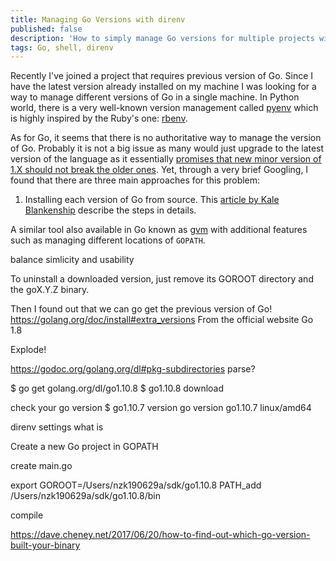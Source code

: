 ```yaml
---
title: Managing Go Versions with direnv
published: false
description: 'How to simply manage Go versions for multiple projects with direnv'
tags: Go, shell, direnv
---
```


Recently I've joined a project that requires previous version of Go.
Since I have the latest version already installed on my machine
I was looking for a way to manage different versions of Go in a single machine.
In Python world, there is a very well-known version management called
[pyenv](https://github.com/pyenv/pyenv) which is highly inspired
by the Ruby's one: [rbenv](https://github.com/rbenv/rbenv).

As for Go, it seems that there is no authoritative way to manage the version of Go.
Probably it is not a big issue as many would just upgrade to the latest version of the language
as it essentially [promises that new minor version of 1.X should not break the older ones](https://golang.org/doc/go1compat).
Yet, through a very brief Googling, I found that there are three main approaches
for this problem:

1. Installing each version of Go from source. This [article by Kale Blankenship](https://medium.com/@vCabbage/go-installing-multiple-go-versions-from-source-db5573067c)
   describe the steps in details.

A similar tool also available in Go known as [gvm](https://github.com/moovweb/gvm)
with additional features such as managing different locations of `GOPATH`.


balance simlicity and usability


To uninstall a downloaded version, just remove its GOROOT directory and the goX.Y.Z binary.


Then I found out that we can go get the previous version of Go!
https://golang.org/doc/install#extra_versions
From the official website
Go 1.8

Explode!

https://godoc.org/golang.org/dl#pkg-subdirectories
parse?


$ go get golang.org/dl/go1.10.8
$ go1.10.8 download


check your go version
$ go1.10.7 version
go version go1.10.7 linux/amd64

direnv settings
what is

Create a new Go project in GOPATH

create main.go

export GOROOT=/Users/nzk190629a/sdk/go1.10.8
PATH_add /Users/nzk190629a/sdk/go1.10.8/bin

compile


https://dave.cheney.net/2017/06/20/how-to-find-out-which-go-version-built-your-binary

